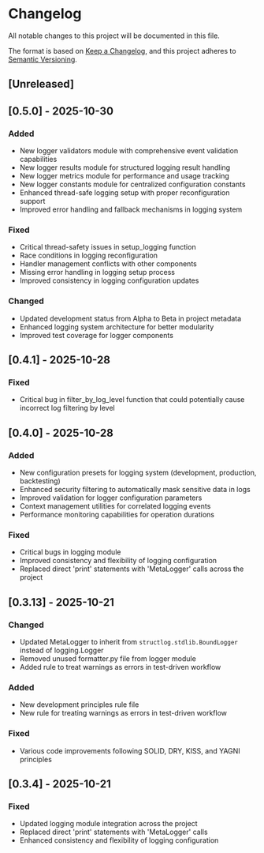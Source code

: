 # Changelog

All notable changes to this project will be documented in this file.

The format is based on [Keep a Changelog](https://keepachangelog.com/en/1.0.0/),
and this project adheres to [Semantic Versioning](https://semver.org/spec/v2.0.html).

## [Unreleased]

## [0.5.0] - 2025-10-30

### Added

- New logger validators module with comprehensive event validation capabilities
- New logger results module for structured logging result handling
- New logger metrics module for performance and usage tracking
- New logger constants module for centralized configuration constants
- Enhanced thread-safe logging setup with proper reconfiguration support
- Improved error handling and fallback mechanisms in logging system

### Fixed

- Critical thread-safety issues in setup_logging function
- Race conditions in logging reconfiguration
- Handler management conflicts with other components
- Missing error handling in logging setup process
- Improved consistency in logging configuration updates

### Changed

- Updated development status from Alpha to Beta in project metadata
- Enhanced logging system architecture for better modularity
- Improved test coverage for logger components

## [0.4.1] - 2025-10-28

### Fixed

- Critical bug in filter_by_log_level function that could potentially cause incorrect log filtering by level

## [0.4.0] - 2025-10-28

### Added

- New configuration presets for logging system (development, production, backtesting)
- Enhanced security filtering to automatically mask sensitive data in logs
- Improved validation for logger configuration parameters
- Context management utilities for correlated logging events
- Performance monitoring capabilities for operation durations

### Fixed

- Critical bugs in logging module
- Improved consistency and flexibility of logging configuration
- Replaced direct 'print' statements with 'MetaLogger' calls across the project

## [0.3.13] - 2025-10-21

### Changed

- Updated MetaLogger to inherit from `structlog.stdlib.BoundLogger` instead of logging.Logger
- Removed unused formatter.py file from logger module
- Added rule to treat warnings as errors in test-driven workflow

### Added

- New development principles rule file
- New rule for treating warnings as errors in test-driven workflow

### Fixed

- Various code improvements following SOLID, DRY, KISS, and YAGNI principles

## [0.3.4] - 2025-10-21

### Fixed

- Updated logging module integration across the project
- Replaced direct 'print' statements with 'MetaLogger' calls
- Enhanced consistency and flexibility of logging configuration
